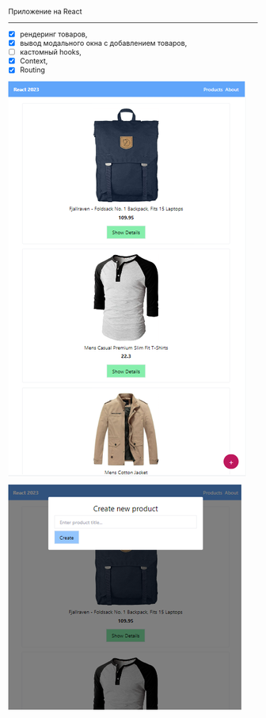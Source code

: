 Приложение на React
____________________________________________________

- [x] рендеринг товаров,
- [x] вывод модального окна с добавлением товаров,
- [ ] кастомный hooks, 
- [x] Context,
- [x] Routing

![Cards](https://github.com/Karina088/react-project/raw/master/react__img/react-cards.png)

![Form](https://github.com/Karina088/react-project/raw/master/react__img/react-form.png)

